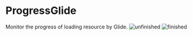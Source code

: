 # ProgressGlide
Monitor the progress of loading resource by Glide.
![unfinished](https://github.com/shangmingchao/ProgressGlide/blob/master/screenshots/com.frank.progressglide_unfinished.png)
![finished](https://github.com/shangmingchao/ProgressGlide/blob/master/screenshots/com.frank.progressglide_finished.png)

